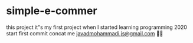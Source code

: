 # simple-e-commer
this project it"s my first project when I started learning programming 2020 
start first commit
concat me javadmohammadi.js@gmail.com 👨‍💻
